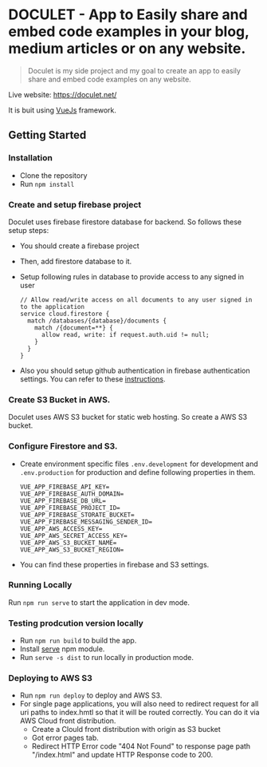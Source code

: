 # DOCULET - App to Easily share and embed code examples in your blog, medium articles or on any website.

> Doculet is my side project and my goal to create an app to easily share and embed code examples on any website.

Live website: https://doculet.net/

It is buit using [VueJs](https://vuejs.org/) framework.

## Getting Started

### Installation 

* Clone the repository
* Run `npm install`


### Create and setup firebase project

Doculet uses firebase firestore database for backend.  So follows these setup steps:

* You should create a firebase project 

* Then, add firestore database to it.

* Setup following rules in database to provide access to any signed in user

  ```
  // Allow read/write access on all documents to any user signed in to the application
  service cloud.firestore {
    match /databases/{database}/documents {
      match /{document=**} {
        allow read, write: if request.auth.uid != null;
      }
    }
  }
  ```

* Also you should setup github authentication in firebase authentication settings. You can refer to these [instructions](https://firebase.google.com/docs/auth/web/github-auth).

### Create S3 Bucket in AWS.

Doculet uses AWS S3 bucket for static web hosting. So create a AWS S3 bucket.

### Configure Firestore and S3.

* Create environment specific files `.env.development` for development and `.env.production` for production and define following properties in them.

  ```
  VUE_APP_FIREBASE_API_KEY=
  VUE_APP_FIREBASE_AUTH_DOMAIN=
  VUE_APP_FIREBASE_DB_URL=
  VUE_APP_FIREBASE_PROJECT_ID=
  VUE_APP_FIREBASE_STORATE_BUCKET=
  VUE_APP_FIREBASE_MESSAGING_SENDER_ID=
  VUE_APP_AWS_ACCESS_KEY=
  VUE_APP_AWS_SECRET_ACCESS_KEY=
  VUE_APP_AWS_S3_BUCKET_NAME=
  VUE_APP_AWS_S3_BUCKET_REGION=
  ```

* You can find these properties in firebase and S3 settings.

### Running Locally

Run `npm run serve` to start the application in dev mode.


### Testing prodcution version locally

* Run `npm run build` to build the app.
* Install [serve](https://www.npmjs.com/package/serve) npm module.
* Run `serve -s dist` to run locally in production mode.



### Deploying to AWS S3

* Run `npm run deploy` to deploy and AWS S3.
* For single page applications, you will also need to redirect request for all uri paths to index.hmtl so that it will be routed correctly. You can do it via AWS Cloud front distribution.
  * Create a Clould front distribution with origin as S3 bucket
  * Got error pages tab.
  * Redirect HTTP Error code "404 Not Found" to response page path "/index.html" and update HTTP Response code to 200.

